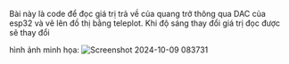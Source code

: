 Bài này là code để đọc giá trị trả về của quang trở thông qua DAC của esp32 và vẽ lên đồ thị bằng teleplot. Khi độ sáng thay đổi giá trị đọc được sẽ thay đổi

hình ảnh minh họa:
![Screenshot 2024-10-09 083731](https://github.com/user-attachments/assets/5fca6e99-0f50-4999-8532-97d100bd0e57)
